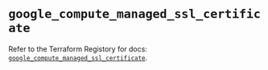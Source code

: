 # `google_compute_managed_ssl_certificate`

Refer to the Terraform Registory for docs: [`google_compute_managed_ssl_certificate`](https://registry.terraform.io/providers/hashicorp/google-beta/5.4.0/docs/resources/google_compute_managed_ssl_certificate).
